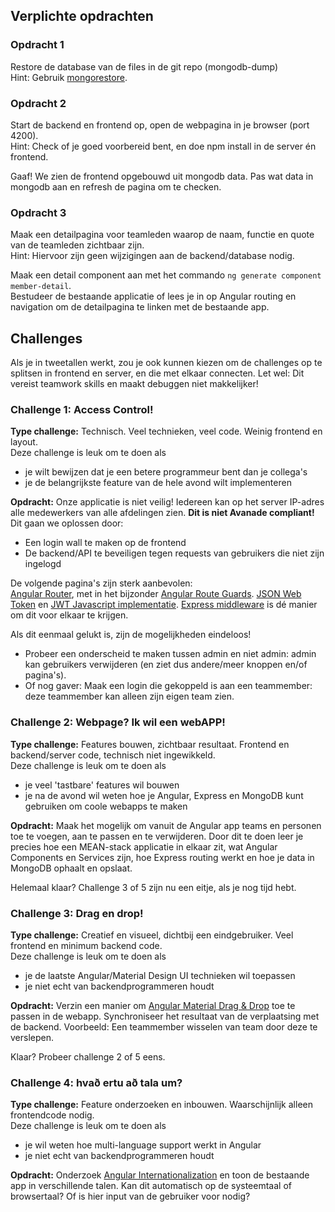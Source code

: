 ## Verplichte opdrachten
### Opdracht 1 
Restore de database van de files in de git repo (mongodb-dump)  
Hint: Gebruik [mongorestore](https://docs.mongodb.com/manual/reference/program/mongorestore/).

### Opdracht 2
Start de backend en frontend op, open de webpagina in je browser (port 4200).  
Hint: Check of je goed voorbereid bent, en doe npm install in de server én frontend.

Gaaf! We zien de frontend opgebouwd uit mongodb data.
Pas wat data in mongodb aan en refresh de pagina om te checken.

### Opdracht 3 
Maak een detailpagina voor teamleden waarop de naam, functie en quote van de teamleden zichtbaar zijn.  
Hint: Hiervoor zijn geen wijzigingen aan de backend/database nodig.  
  
Maak een detail component aan met het commando
`ng generate component member-detail`.  
Bestudeer de bestaande applicatie of lees je in op Angular routing en navigation om de detailpagina te linken met de bestaande app.


## Challenges
Als je in tweetallen werkt, zou je ook kunnen kiezen om de challenges op te splitsen in frontend en server, en die met elkaar connecten.
Let wel: Dit vereist teamwork skills en maakt debuggen niet makkelijker!


### Challenge 1: Access Control!

**Type challenge:** Technisch. Veel technieken, veel code. Weinig frontend en layout.  
Deze challenge is leuk om te doen als
- je wilt bewijzen dat je een betere programmeur bent dan je collega's
- je de belangrijkste feature van de hele avond wilt implementeren

**Opdracht:** Onze applicatie is niet veilig! 
Iedereen kan op het server IP-adres alle medewerkers van alle afdelingen zien. 
**Dit is niet Avanade compliant!** Dit gaan we oplossen door:
- Een login wall te maken op de frontend
- De backend/API te beveiligen tegen requests van gebruikers die niet zijn ingelogd

De volgende pagina's zijn sterk aanbevolen:   
[Angular Router](https://angular.io/guide/router), met in het bijzonder 
[Angular Route Guards](https://angular.io/guide/router#milestone-5-route-guards).
 [JSON Web Token](https://jwt.io) en [JWT Javascript implementatie](https://www.npmjs.com/package/jsonwebtoken]). [Express middleware](https://expressjs.com/en/guide/using-middleware.html) is dé manier om dit voor elkaar te krijgen.

Als dit eenmaal gelukt is, zijn de mogelijkheden eindeloos!   
- Probeer een onderscheid te maken tussen admin en niet admin: admin kan gebruikers verwijderen (en ziet dus andere/meer knoppen en/of pagina's).  
- Of nog gaver: Maak een login die gekoppeld is aan een teammember: deze teammember kan alleen zijn eigen team zien.


### Challenge 2: Webpage? Ik wil een webAPP!

**Type challenge:** Features bouwen, zichtbaar resultaat. 
Frontend en backend/server code, technisch niet ingewikkeld.  
Deze challenge is leuk om te doen als 
- je veel 'tastbare' features wil bouwen
- je na de avond wil weten hoe je Angular, Express en MongoDB kunt gebruiken om coole webapps te maken

**Opdracht:** Maak het mogelijk om vanuit de Angular app teams en personen toe te voegen, aan te passen en te verwijderen.
Door dit te doen leer je precies hoe een MEAN-stack applicatie in elkaar zit, wat Angular Components en Services zijn, hoe Express routing werkt en hoe je data in MongoDB ophaalt en opslaat.

Helemaal klaar? Challenge 3 of 5 zijn nu een eitje, als je nog tijd hebt.


### Challenge 3: Drag en drop!

**Type challenge:** Creatief en visueel, dichtbij een eindgebruiker. Veel frontend en minimum backend code.  
Deze challenge is leuk om te doen als
- je de laatste Angular/Material Design UI technieken wil toepassen
- je niet echt van backendprogrammeren houdt

**Opdracht:** Verzin een manier om [Angular Material Drag & Drop](https://material.angular.io/cdk/drag-drop/overview) toe te passen in de webapp. Synchroniseer het resultaat van de verplaatsing met de backend. 
Voorbeeld: Een teammember wisselen van team door deze te verslepen.
  
Klaar? Probeer challenge 2 of 5 eens.


### Challenge 4: hvað ertu að tala um?
**Type challenge:** Feature onderzoeken en inbouwen. Waarschijnlijk alleen frontendcode nodig.  
Deze challenge is leuk om te doen als
- je wil weten hoe multi-language support werkt in Angular
- je niet echt van backendprogrammeren houdt

**Opdracht:** Onderzoek [Angular Internationalization](https://angular.io/guide/i18n#internationalization-i18n) en toon de bestaande app in verschillende talen. Kan dit automatisch op de systeemtaal of browsertaal? Of is hier input van de gebruiker voor nodig?

